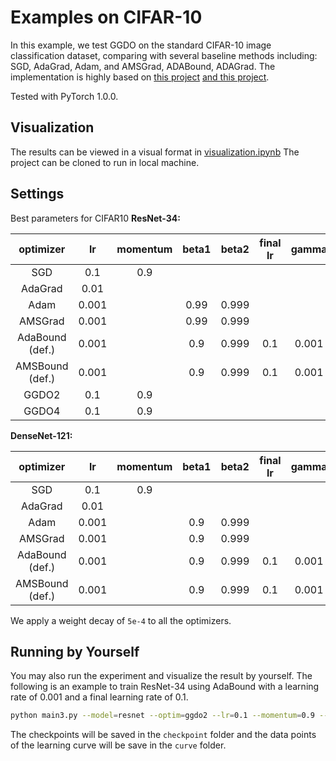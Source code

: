 # Examples on CIFAR-10

In this example, we test GGDO on the standard CIFAR-10 image classification dataset,
comparing with several baseline methods including: SGD, AdaGrad, Adam, and AMSGrad, ADABound, ADAGrad.
The implementation is highly based on [this project](https://github.com/kuangliu/pytorch-cifar)  [and this project](https://github.com/Luolc/AdaBound/tree/master/demos/cifar10).

Tested with PyTorch 1.0.0.

## Visualization

The results can be viewed in a visual format in [visualization.ipynb](./visualization.ipynb)
The project can be cloned to run in local machine.

## Settings

Best parameters for CIFAR10
**ResNet-34:**

| optimizer | lr | momentum | beta1 | beta2 | final lr | gamma | noise |
| :---: | :---: | :---: | :---: | :---: | :---: | :---: | :---: |
| SGD | 0.1 | 0.9 | | | | | |
| AdaGrad | 0.01 | | | | | | |
| Adam | 0.001 | | 0.99 | 0.999 | | | |
| AMSGrad | 0.001 | | 0.99 | 0.999 | | | |
| AdaBound (def.) | 0.001 | | 0.9 | 0.999 | 0.1 | 0.001 | |
| AMSBound (def.) | 0.001 | | 0.9 | 0.999 | 0.1 | 0.001 | |
| GGDO2 | 0.1 | 0.9 | | | | | 0.01 |
| GGDO4 | 0.1 | 0.9 | | | | | |

**DenseNet-121:**

| optimizer | lr | momentum | beta1 | beta2 | final lr | gamma |
| :---: | :---: | :---: | :---: | :---: | :---: | :---: |
| SGD | 0.1 | 0.9 | | | | |
| AdaGrad | 0.01 | | | | | |
| Adam | 0.001 | | 0.9 | 0.999 | | |
| AMSGrad | 0.001 | | 0.9 | 0.999 | | |
| AdaBound (def.) | 0.001 | | 0.9 | 0.999 | 0.1 | 0.001 |
| AMSBound (def.) | 0.001 | | 0.9 | 0.999 | 0.1 | 0.001 |

We apply a weight decay of `5e-4` to all the optimizers.

## Running by Yourself

You may also run the experiment and visualize the result by yourself.
The following is an example to train ResNet-34 using AdaBound with a learning rate of 0.001 and
a final learning rate of 0.1.

```bash
python main3.py --model=resnet --optim=ggdo2 --lr=0.1 --momentum=0.9 --noise=0.01
```

The checkpoints will be saved in the `checkpoint` folder and the data points of the learning curve
will be save in the `curve` folder.

